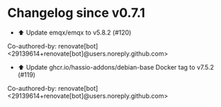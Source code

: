 # Changelog since v0.7.1
- ⬆️ Update emqx/emqx to v5.8.2 (#120)

Co-authored-by: renovate[bot] <29139614+renovate[bot]@users.noreply.github.com> 
- ⬆️ Update ghcr.io/hassio-addons/debian-base Docker tag to v7.5.2 (#119)

Co-authored-by: renovate[bot] <29139614+renovate[bot]@users.noreply.github.com> 
